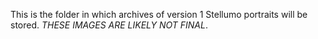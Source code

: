 This is the folder in which archives of version 1 Stellumo portraits will be stored. *THESE IMAGES ARE LIKELY NOT FINAL*.
